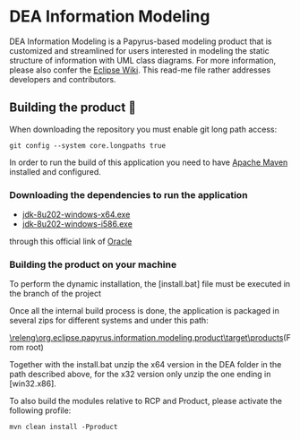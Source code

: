 # DEA Information Modeling

DEA Information Modeling is a Papyrus-based modeling product that is customized and streamlined for users interested in modeling the static structure of information with UML class diagrams. For more information, please also confer the [Eclipse Wiki](https://wiki.eclipse.org/Papyrus_for_Information_Modeling). This read-me file rather addresses developers and contributors.

## Building the product 🚀

When downloading the repository you must enable git long path access:

```
git config --system core.longpaths true
```

In order to run the build of this application you need to have [Apache Maven](https://maven.apache.org/) installed and configured.

### Downloading the dependencies to run the application

- [jdk-8u202-windows-x64.exe](https://www.oracle.com/java/technologies/javase/javase8-archive-downloads.html#license-lightbox)
- [jdk-8u202-windows-i586.exe](https://www.oracle.com/java/technologies/javase/javase8-archive-downloads.html#license-lightbox)

through this official link of [Oracle](https://www.oracle.com/java/technologies/javase/javase8-archive-downloads.html)

### Building the product on your machine

To perform the dynamic installation, the [install.bat] file must be executed in the branch of the project

Once all the internal build process is done, the application is packaged in several zips for different systems and under this path:

[\releng\org.eclipse.papyrus.information.modeling.product\target\products]()(From root)

Together with the install.bat unzip the x64 version in the DEA folder in the path described above,
for the x32 version only unzip the one ending in [win32.x86].

To also build the modules relative to RCP and Product, please activate the following profile:

```
mvn clean install -Pproduct
```
